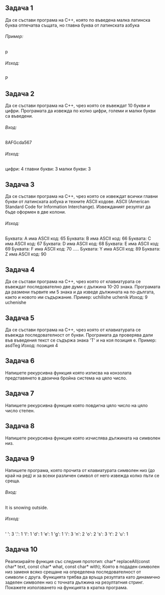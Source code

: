 ## Задача 1


Да се състави програма на C++, която по въведена малка латинска буква отпечатва същата, но главна буква от латинската азбука
###### Пример: 
р 
###### Изход: 
Р 

## Задача 2
Да се състави програма на C++, чрез която се въвеждат 10 букви и цифри.
Програмата да извежда по колко цифри, големи и малки букви са въведени.
###### Вход:
8AFGcda567
###### Изход:
цифри: 4
главни букви: 3
малки букви: 3

## Задача 3 
Да се състави програма на C++, чрез която се извеждат всички главни букви от латинската азбука и техните ASCII кодове. ASCII (American Standard Code for Information Interchange).
Извежданият резултат да бъде оформен в две колони.
###### Изход:
Буквата: A има ASCII код: 65 Буквата: B има ASCII код: 66
Буквата: C има ASCII код: 67 Буквата: D има ASCII код: 68
Буквата: E има ASCII код: 69 Буквата: F има ASCII код: 70
…..
Буквата: Y има ASCII код: 89 Буквата: Z има ASCII код: 90

## Задача 4
Да се състави програма на C++, чрез която от клавиатурата се въвеждат последователно две думи с дължина 10-20 знака.
Програмата да размени първите им 5 знака и да изведе дължината на по-дългата, както и новото им съдържание.
Пример: uchilishe uchenik
Изход: 9 uchenishe

## Задача 5
Да се състави програма на C++, чрез която от клавиатурата се въвежда последователност от букви.
Програмата да проверява дали във въведения текст се съдържа знака 'Т' и на коя позиция е.
Пример: asdTeg Изход: позиция 4
## Задача 6
Напишете рекурсивна функция която изписва на конзолата представянето в двоична бройна система на цяло число.
## Задача 7
 Напишете рекурсивна функция която повдигна цяло число на цяло число степен.
## Задача 8
Напишете рекурсивна функция която изчислява дължината на символен низ.
## Задача 9
Напишете програма, която прочита от клавиатурата символен низ (до край на ред) и за всеки различен символ от него извежда колко пъти се среща.
###### Вход: 
It is snowing outside.
###### Изход:
' ': 3
'.': 1
'I': 1
'd': 1
'e': 1
'g': 1
'i': 3
'n': 2
'o': 2
's': 3
't': 2
'u': 1

## Задача 10

Реализирайте функция със следния прототип: char* replaceAll(const char* text, const char* what, const char* with);
Която в подаден символен низ заменя всяко срещане на определена последователност от символи с друга. Функцията трябва да връща резултата като динамично заделен символен низ с точната дължина на резултатния стринг. Покажете използването на функцията в кратка програма.